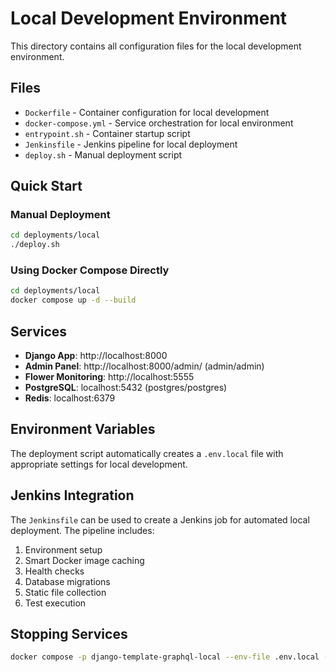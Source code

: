 # Local Development Environment

This directory contains all configuration files for the local development environment.

## Files

- `Dockerfile` - Container configuration for local development
- `docker-compose.yml` - Service orchestration for local environment
- `entrypoint.sh` - Container startup script
- `Jenkinsfile` - Jenkins pipeline for local deployment
- `deploy.sh` - Manual deployment script

## Quick Start

### Manual Deployment
```bash
cd deployments/local
./deploy.sh
```

### Using Docker Compose Directly
```bash
cd deployments/local
docker compose up -d --build
```

## Services

- **Django App**: http://localhost:8000
- **Admin Panel**: http://localhost:8000/admin/ (admin/admin)
- **Flower Monitoring**: http://localhost:5555
- **PostgreSQL**: localhost:5432 (postgres/postgres)
- **Redis**: localhost:6379

## Environment Variables

The deployment script automatically creates a `.env.local` file with appropriate settings for local development.

## Jenkins Integration

The `Jenkinsfile` can be used to create a Jenkins job for automated local deployment. The pipeline includes:

1. Environment setup
2. Smart Docker image caching
3. Health checks
4. Database migrations
5. Static file collection
6. Test execution

## Stopping Services

```bash
docker compose -p django-template-graphql-local --env-file .env.local -f docker-compose.yml down
```

